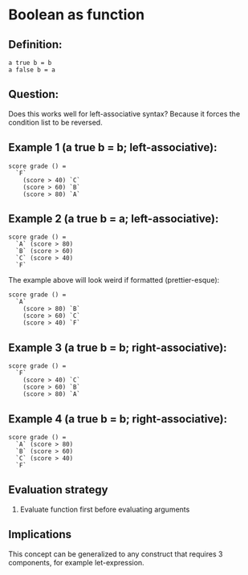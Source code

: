 # Boolean as function

## Definition:

```
a true b = b
a false b = a
```

## Question:

Does this works well for left-associative syntax?
Because it forces the condition list to be reversed.

## Example 1 (a true b = b; left-associative):

```
score grade () =
  `F`
    (score > 40) `C`
    (score > 60) `B`
    (score > 80) `A`
```

## Example 2 (a true b = a; left-associative):

```
score grade () =
  `A` (score > 80)
  `B` (score > 60)
  `C` (score > 40)
  `F`
```

The example above will look weird if formatted (prettier-esque):

```
score grade () =
  `A`
    (score > 80) `B`
    (score > 60) `C`
    (score > 40) `F`
```

## Example 3 (a true b = b; right-associative):

```
score grade () =
  `F`
    (score > 40) `C`
    (score > 60) `B`
    (score > 80) `A`
```

## Example 4 (a true b = b; right-associative):

```
score grade () =
  `A` (score > 80)
  `B` (score > 60)
  `C` (score > 40)
  `F`
```

## Evaluation strategy

1. Evaluate function first before evaluating arguments

## Implications

This concept can be generalized to any construct that requires 3 components, for example let-expression.
